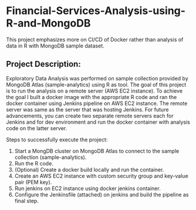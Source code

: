 # Financial-Services-Analysis-using-R-and-MongoDB

This project emphasizes more on CI/CD of Docker rather than analysis of data in R with MongoDB sample dataset. 

## Project Description:
Exploratory Data Analysis was performed on sample collection provided by MongoDB Atlas (sample-analytics) using R as tool. The goal of this project is to run the analysis on a remote server (AWS EC2 instance). To achieve the goal I built a docker image with the appropriate R code and ran the docker container using Jenkins pipeline on AWS EC2 instance. The remote server was same as the server that was hosting Jenkins. For future advancements, you can create two separate remote servers each for Jenkins and for dev environment and run the docker container with analysis code on the latter server. 

Steps to successfully execute the project:
1) Start a MongDB cluster on MongoDB Atlas to connect to the sample collection (sample-analytics).
2) Run the R code.
3) (Optional) Create a docker build locally and run the container.
4) Create an AWS EC2 instance with custom security group and key-value pair (PEM key).
5) Run jenkins on EC2 instance using docker jenkins container.
6) Configure the Jenkinsfile (attached) on jenkins and build the pipeline as final step.
